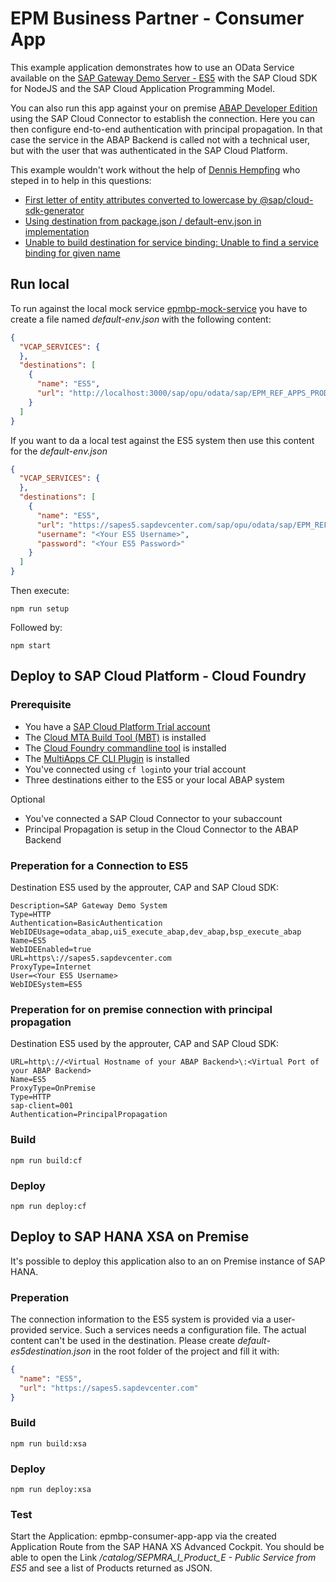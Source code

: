# EPM Business Partner - Consumer App

This example application demonstrates how to use an OData Service available on the [SAP Gateway Demo Server - ES5](https://developers.sap.com/tutorials/gateway-demo-signup.html) with the SAP Cloud SDK for NodeJS and the SAP Cloud Application Programming Model.

You can also run this app against your on premise [ABAP Developer Edition](https://blogs.sap.com/2019/07/01/as-abap-752-sp04-developer-edition-to-download/) using the SAP Cloud Connector to establish the connection. Here you can then configure end-to-end authentication with principal propagation. In that case the service in the ABAP Backend is called not with a technical user, but with the user that was authenticated in the SAP Cloud Platform.

This example wouldn't work without the help of [Dennis Hempfing](https://github.com/mr-flannery) who steped in to help in this questions:

- [First letter of entity attributes converted to lowercase by @sap/cloud-sdk-generator](https://answers.sap.com/questions/12973825/first-letter-of-entity-attributes-converted-to-low.html)
- [Using destination from package.json / default-env.json in implementation](https://answers.sap.com/questions/12973947/using-destination-from-packagejson-default-envjson.html)
- [Unable to build destination for service binding: Unable to find a service binding for given name](https://answers.sap.com/questions/12982450/unable-to-create-sap-connectivity-authentication-h.html)

## Run local

To run against the local mock service [epmbp-mock-service](https://github.com/gregorwolf/epmbp-mock-service) you have to create a file named *default-env.json* with the following content:

```json
{
  "VCAP_SERVICES": {
  },
  "destinations": [
    {
      "name": "ES5",
      "url": "http://localhost:3000/sap/opu/odata/sap/EPM_REF_APPS_PROD_MAN_SRV"
    }
  ]
}
```

If you want to da a local test against the ES5 system then use this content for the *default-env.json*

```json
{
  "VCAP_SERVICES": {
  },
  "destinations": [
    {
      "name": "ES5",
      "url": "https://sapes5.sapdevcenter.com/sap/opu/odata/sap/EPM_REF_APPS_PROD_MAN_SRV",
      "username": "<Your ES5 Username>",
      "password": "<Your ES5 Password>"
    }
  ]
}
```

Then execute:

`npm run setup`

Followed by:

`npm start`

## Deploy to SAP Cloud Platform - Cloud Foundry

### Prerequisite

- You have a [SAP Cloud Platform Trial account](https://hanatrial.ondemand.com/)
- The [Cloud MTA Build Tool (MBT)](https://sap.github.io/cloud-mta-build-tool/) is installed
- The [Cloud Foundry commandline tool](https://docs.cloudfoundry.org/cf-cli/install-go-cli.html) is installed
- The [MultiApps CF CLI Plugin](https://github.com/cloudfoundry-incubator/multiapps-cli-plugin) is installed
- You've connected using `cf login`to your trial account
- Three destinations either to the ES5 or your local ABAP system

Optional

- You've connected a SAP Cloud Connector to your subaccount
- Principal Propagation is setup in the Cloud Connector to the ABAP Backend

### Preperation for a Connection to ES5

Destination ES5 used by the approuter, CAP and SAP Cloud SDK:

```properties
Description=SAP Gateway Demo System
Type=HTTP
Authentication=BasicAuthentication
WebIDEUsage=odata_abap,ui5_execute_abap,dev_abap,bsp_execute_abap
Name=ES5
WebIDEEnabled=true
URL=https\://sapes5.sapdevcenter.com
ProxyType=Internet
User=<Your ES5 Username>
WebIDESystem=ES5
```

### Preperation for on premise connection with principal propagation

Destination ES5 used by the approuter, CAP and SAP Cloud SDK:

```properties
URL=http\://<Virtual Hostname of your ABAP Backend>\:<Virtual Port of your ABAP Backend>
Name=ES5
ProxyType=OnPremise
Type=HTTP
sap-client=001
Authentication=PrincipalPropagation
```

### Build

`npm run build:cf`

### Deploy

`npm run deploy:cf`

## Deploy to SAP HANA XSA on Premise

It's possible to deploy this application also to an on Premise instance of SAP HANA. 

### Preperation

The connection information to the ES5 system is provided via a user-provided service. Such a services needs a configuration file. The actual content can't be used in the destination. Please create *default-es5destination.json* in the root folder of the project and fill it with:

```JSON
{
  "name": "ES5",
  "url": "https://sapes5.sapdevcenter.com"
}
```

### Build

`npm run build:xsa`

### Deploy

`npm run deploy:xsa`

### Test

Start the Application: epmbp-consumer-app-app via the created Application Route from the SAP HANA XS Advanced Cockpit. You should be able to open the Link */catalog/SEPMRA_I_Product_E - Public Service from ES5* and see a list of Products returned as JSON. 